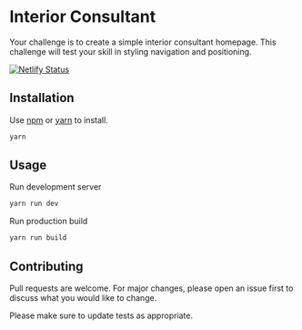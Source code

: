 # Interior Consultant

Your challenge is to create a simple interior consultant homepage. This challenge will test your skill in styling navigation and positioning.

[![Netlify Status](https://api.netlify.com/api/v1/badges/ef9ed2d9-8624-4d2b-bfc3-53564de183fa/deploy-status)](https://app.netlify.com/sites/boring-meitner-76c949/deploys)

## Installation

Use [npm](https://www.npmjs.com/) or [yarn](https://yarnpkg.com/) to install.

```bash
yarn
```

## Usage

Run development server

```bash
yarn run dev
```

Run production build

```bash
yarn run build
```

## Contributing

Pull requests are welcome. For major changes, please open an issue first to discuss what you would like to change.

Please make sure to update tests as appropriate.
